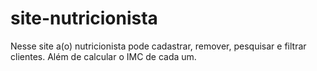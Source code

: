 # site-nutricionista
Nesse site a(o) nutricionista pode cadastrar, remover, pesquisar e filtrar clientes. Além de calcular o IMC de cada um.
